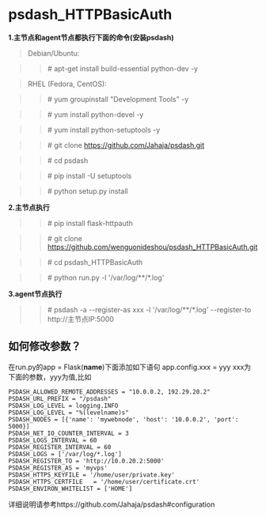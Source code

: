# psdash_HTTPBasicAuth

**1.主节点和agent节点都执行下面的命令(安装psdash)**
>Debian/Ubuntu:

>>\# apt-get install build-essential python-dev -y

>RHEL (Fedora, CentOS):

>>\# yum groupinstall "Development Tools"  -y

>>\# yum install python-devel  -y

>>\# yum install python-setuptools  -y

>>\# git clone https://github.com/Jahaja/psdash.git 

>>\# cd psdash 

>>\# pip install -U setuptools

>>\# python setup.py install

**2.主节点执行**

>>\# pip install flask-httpauth

>>\# git clone https://github.com/wenguonideshou/psdash_HTTPBasicAuth.git

>>\# cd psdash_HTTPBasicAuth

>>\# python run.py -l '/var/log/**/*.log'     

**3.agent节点执行**

>>\# psdash -a --register-as xxx -l '/var/log/**/*.log' --register-to http://主节点IP:5000

## 如何修改参数？

在run.py的app = Flask(__name__)下面添加如下语句
app.config.xxx = yyy
xxx为下面的参数，yyy为值,比如

    PSDASH_ALLOWED_REMOTE_ADDRESSES = "10.0.0.2, 192.29.20.2"
    PSDASH_URL_PREFIX = "/psdash"
    PSDASH_LOG_LEVEL = logging.INFO
    PSDASH_LOG_LEVEL = "%(levelname)s"
    PSDASH_NODES = [{'name': 'mywebnode', 'host': '10.0.0.2', 'port': 5000}]
    PSDASH_NET_IO_COUNTER_INTERVAL = 3
    PSDASH_LOGS_INTERVAL = 60
    PSDASH_REGISTER_INTERVAL = 60
    PSDASH_LOGS	= ['/var/log/*.log']
    PSDASH_REGISTER_TO = 'http://10.0.20.2:5000'
    PSDASH_REGISTER_AS = 'myvps'
    PSDASH_HTTPS_KEYFILE = '/home/user/private.key'
    PSDASH_HTTPS_CERTFILE	= '/home/user/certificate.crt'
    PSDASH_ENVIRON_WHITELIST = ['HOME']

详细说明请参考https://github.com/Jahaja/psdash#configuration

